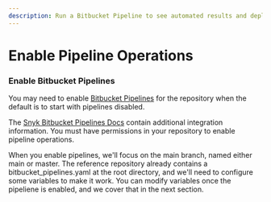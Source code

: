 ```yaml
---
description: Run a Bitbucket Pipeline to see automated results and deploy your application
---
```


# Enable Pipeline Operations

### Enable Bitbucket Pipelines

You may need to enable [Bitbucket Pipelines](../../../getting-started/atlassian-integrations/atlassian-bitbucket-pipeline-variables.md) for the repository when the default is to start with pipelines disabled.

The [Snyk Bitbucket Pipelines Docs](../../../../features/integrations/ci-cd-integrations/bitbucket-pipelines-integration-overview.md) contain additional integration information. You must have  permissions in your repository to enable pipeline operations.

When you enable pipelines, we'll focus on the main branch, named either main or master. The reference repository already contains a bitbucket\_pipelines.yaml at the root directory, and we'll need to configure some variables to make it work. You can modify variables once the pipeliene is enabled, and we cover that in the next section.
